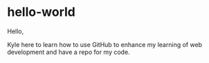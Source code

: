 # hello-world

Hello,

Kyle here to learn how to use GitHub to enhance my learning of web development and have a repo for my code.
